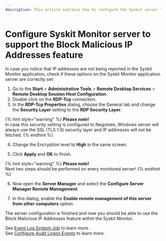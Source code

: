 ```yaml
---
description: This article explains how to configure the Syskit server for the Block Malicious IP Addresses feature to work.
---
```


# Configure Syskit Monitor server to support the Block Malicious IP Addresses feature

In case you notice that IP addresses are not being reported in the Syskit Monitor application, check if these options on the Syskit Monitor application server are correctly set:

1. Go to the **Start** &gt; **Administrative Tools** &gt; **Remote Desktop Services** &gt; **Remote Desktop Session Host Configuration**.
2. Double click on the **RDP-Tcp** connection.
3. In the **RDP-Tcp Properties** dialog, choose the General tab and change the **Security Layer** setting to the **RDP Security Layer**.

{% hint style="warning" %}
**Please note!**  
In case this security setting is configured to Negotiate, Windows server will always use the SSL \(TLS 1.0\) security layer and IP addresses will not be fetched.
{% endhint %}

4. Change the Encryption level to **High** in the same screen.

5. Click **Apply** and **OK** to finish.

{% hint style="warning" %}
**Please note!**  
Next two steps should be performed on every monitored server!
{% endhint %}

6. Now open the **Server Manager** and select the **Configure Server Manager Remote Management**.

7. In this dialog, enable the **Enable remote management of this server from other computers** option.

The server configuration is finished and now you should be able to use the Block Malicious IP Addresses feature within the Syskit Monitor.

See [Event Log System Job](../../get-to-know-syskit-monitor/backstage-screen/configuration/options.md#extract-event-log) to learn more.  
See [Configure Audit Logon Events](configure-audit-logon-events.md) to learn more.

